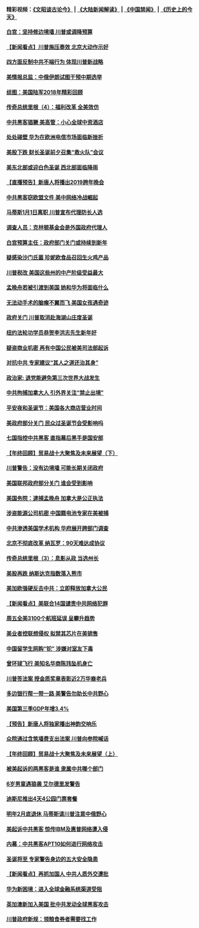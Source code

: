 #### 精彩视频：[《文昭谈古论今》](https://github.com/gfw-breaker/wenzhao/blob/master/README.md?t=12242130) | [《大陆新闻解读》](https://github.com/gfw-breaker/ntdtv-comedy/blob/master/README.md?t=12242130) | [《中国禁闻》](https://github.com/gfw-breaker/ntdtv-news/blob/master/README.md?t=12242130) | [《历史上的今天》](https://github.com/gfw-breaker/today-in-history/blob/master/README.md?t=12242130) 

#### [白宫：坚持修边境墙 川普或调降预算](../pages/nsc412/n10930585.md?t=12242130) 

#### [【新闻看点】川普施压奏效 北京大动作示好](../pages/nsc412/n10930510.md?t=12242130) 

#### [四方面反制中共不端行为 体现川普新战略](../pages/nsc412/n10930171.md?t=12242130) 

#### [美情报总监：中俄伊朗试图干预中期选举](../pages/nsc412/n10930391.md?t=12242130) 

#### [组图：美国陆军2018年精彩回顾](../pages/nsc412/n10929712.md?t=12242130) 

#### [传奇总统里根（4）：福利改革 全美效仿](../pages/nsc412/n10929549.md?t=12242130) 

#### [中共黑客猖獗 美高管：小心全球中资酒店](../pages/nsc412/n10929251.md?t=12242130) 

#### [处处碰壁 华为在欧洲电信市场面临新挫折](../pages/nsc412/n10929057.md?t=12242130) 

#### [美股下跌 财长圣诞前夕召集“救火队”会议](../pages/nsc412/n10928985.md?t=12242130) 

#### [美东北部或迎白色圣诞 西北部面临降雨](../pages/nsc412/n10928688.md?t=12242130) 

#### [【直播预告】新唐人将播出2019跨年晚会](../pages/nsc412/n10921399.md?t=12242130) 

#### [中共黑客窃欧盟文件 美中网络冷战崛起](../pages/nsc412/n10928801.md?t=12242130) 

#### [马蒂斯1月1日离职 川普宣布代理防长人选](../pages/nsc412/n10928618.md?t=12242130) 

#### [调查人员：克林顿基金会是外国政府代理人](../pages/nsc412/n10927653.md?t=12242130) 

#### [白宫预算主任：政府部门关门或持续到新年](../pages/nsc412/n10928590.md?t=12242130) 

#### [疑感染沙门氏菌 珍妮欧食品召回生火鸡产品](../pages/nsc412/n10928139.md?t=12242130) 

#### [川普税改 美国这些州的中产阶级受益最大](../pages/nsc412/n10928201.md?t=12242130) 

#### [孟晚舟若被引渡到美国 她和华为将面临什么](../pages/nsc412/n10927282.md?t=12242130) 

#### [无法动手术的脑瘤不翼而飞 美国女孩遇奇迹](../pages/nsc412/n10927620.md?t=12242130) 

#### [政府关门 川普取消赴海湖山庄度圣诞](../pages/nsc412/n10927613.md?t=12242130) 

#### [纽约法轮功学员恭贺李洪志先生新年好](../pages/nsc412/n10927429.md?t=12242130) 

#### [疑盗商业机密 再有中国公民被美司法部起诉](../pages/nsc412/n10927459.md?t=12242130) 

#### [对抗中共 专家建议“其人之道还治其身”](../pages/nsc412/n10927398.md?t=12242130) 

#### [政治家: 退党能避免第三次世界大战发生](../pages/nsc412/n10923226.md?t=12242130) 

#### [中共拘捕加拿大人 引外界关注“禁止出境”](../pages/nsc412/n10927145.md?t=12242130) 

#### [平安夜和圣诞节：美国各大商店营业时间](../pages/nsc412/n10927134.md?t=12242130) 

#### [美政府部分关门 民众过圣诞节会受影响吗](../pages/nsc412/n10927049.md?t=12242130) 

#### [七国指控中共黑客 直指幕后黑手是国安部](../pages/nsc412/n10927012.md?t=12242130) 

#### [【年终回顾】贸易战十大聚焦及未来展望（下）](../pages/nsc412/n10918534.md?t=12242130) 

#### [川普警告：没有边境墙 可能长期关闭政府](../pages/nsc412/n10926277.md?t=12242130) 

#### [美国联邦政府部分关门 谁会受到影响](../pages/nsc412/n10925776.md?t=12242130) 

#### [美国务院：逮捕孟晚舟 加拿大是公正执法](../pages/nsc412/n10926118.md?t=12242130) 

#### [涉盗能源公司机密 中国籍电池专家在美被捕](../pages/nsc412/n10925941.md?t=12242130) 

#### [中共渗透美国学术机构 华府展开跨部门调查](../pages/nsc412/n10925859.md?t=12242130) 

#### [北京不彻底改革 纳瓦罗：90天难达成协议](../pages/nsc412/n10925767.md?t=12242130) 

#### [传奇总统里根（3）：息影从政 当选州长](../pages/nsc412/n10925669.md?t=12242130) 

#### [美股再跌 纳斯达克指数落入熊市](../pages/nsc412/n10925769.md?t=12242130) 

#### [美加欧强硬反击中共：立即释放加拿大公民](../pages/nsc412/n10925745.md?t=12242130) 

#### [【新闻看点】美联合14国谴责中共网络犯罪](../pages/nsc412/n10925163.md?t=12242130) 

#### [周五全美3100个航班延误 呈攀升趋势](../pages/nsc412/n10925657.md?t=12242130) 

#### [美业者控联想侵权 拟禁其芯片在美销售](../pages/nsc412/n10925688.md?t=12242130) 

#### [中国留学生网购“铊” 涉嫌对室友下毒](../pages/nsc412/n10925514.md?t=12242130) 

#### [曾环球飞行 美知名华商陈玮坠机身亡](../pages/nsc412/n10925460.md?t=12242130) 

#### [川普签法案 授金质奖章表彰近2万华裔老兵](../pages/nsc412/n10924942.md?t=12242130) 

#### [多边银行帮一带一路 美警告勿助长中共野心](../pages/nsc412/n10925309.md?t=12242130) 

#### [美国第三季GDP年增3.4%](../pages/nsc412/n10925088.md?t=12242130) 

#### [【预告】新唐人将独家播出神韵交响乐](../pages/nsc412/n10912037.md?t=12242130) 

#### [众院通过含筑墙费支出法案 川普向参院喊话](../pages/nsc412/n10925061.md?t=12242130) 

#### [【年终回顾】贸易战十大聚焦及未来展望（上）](../pages/nsc412/n10918329.md?t=12242130) 

#### [被美起诉的两黑客是谁 隶属中共哪个部门](../pages/nsc412/n10923895.md?t=12242130) 

#### [6岁男童遇狼袭 艾尔德里发警告](../pages/nsc412/n10923890.md?t=12242130) 

#### [迪斯尼推出4天4公园门票套餐](../pages/nsc412/n10923825.md?t=12242130) 

#### [明年2月底退休 马蒂斯请川普注意中俄野心](../pages/nsc412/n10923696.md?t=12242130) 

#### [美起诉中共黑客 惊传IBM及惠普网络遭入侵](../pages/nsc412/n10923571.md?t=12242130) 

#### [内幕：中共黑客APT10如何进行网络攻击](../pages/nsc412/n10923423.md?t=12242130) 

#### [圣诞将至 专家警告身边的五大安全隐患](../pages/nsc412/n10923394.md?t=12242130) 

#### [【新闻看点】再抓加国人 中共人质外交遭批](../pages/nsc412/n10922846.md?t=12242130) 

#### [华为新困境：进入全球金融系统渠道受阻](../pages/nsc412/n10923369.md?t=12242130) 

#### [英加澳新加入美国 批中共发动全球黑客攻击](../pages/nsc412/n10923357.md?t=12242130) 

#### [川普政府新规：领粮食券者需要找工作](../pages/nsc412/n10923162.md?t=12242130) 

